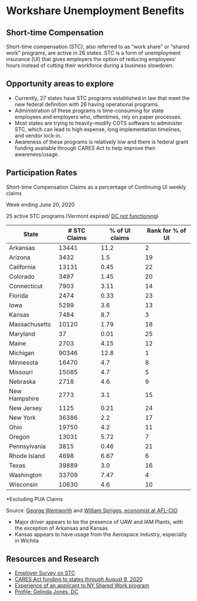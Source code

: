 # Workshare Unemployment Benefits

## Short-time Compensation
Short-time compensation (STC), also referred to as “work share” or “shared work” programs, are active in 26 states. STC is a form of unemployment insurance (UI) that gives employers the option of reducing employees’ hours instead of cutting their workforce during a business slowdown. 

## Opportunity areas to explore
* Currently, 27 states have STC programs established in law that meet the new federal definition with 26 having operational programs.
* Administration of these programs is time-consuming for state employees and employers who, oftentimes, rely on paper processes.
* Most states are trying to heavily-modify COTS software to administer STC, which can lead to high expense, long implementation timelines, and vendor lock-in.
* Awareness of these programs is relatively low and there is federal grant funding available through CARES Act to help improve their awareness/usage.

## Participation Rates
Short-time Compensation Claims as a percentage of Continuing UI weekly claims

Week ending June 20, 2020

25 active STC programs (Vermont expired/ [DC not functioning](https://does.dc.gov/publication/2020-shared-work-unemployment-insurance-program-process))

|State			|# STC Claims		|% of UI claims			|Rank for % of UI|
|----|---|---|----|
|Arkansas		|13441				|11.2			|2|
|Arizona			|3432				|1.5			|19|
|California		|13131				|0.45			|22|
|Colorado		|3497				|1.45			|20|
|Connecticut		|7903				|3.11			|14|
|Florida			|2474				|0.33			|23|
|Iowa			|5299				|3.6			|13|
|Kansas			|7484				|8.7			|3|
|Massachusetts		|10120				|1.79			|18|
|Maryland		|37				|0.01			|25|
|Maine			|2703				|4.15			|12|
|Michigan		|90346				|12.8			|1|
|Minnesota		|16470				|4.7			|8|
|Missouri		|15085				|4.7			|5|
|Nebraska		|2718				|4.6			|9|
|New Hampshire		|2773				|3.1			|15|
|New Jersey		|1125				|0.21			|24|
|New York		|36386				|2.2			|17|
|Ohio			|19750				|4.2			|11|
|Oregon			|13031				|5.72			|7|
|Pennsylvania		|3815				|0.46			|21|
|Rhode Island		|4698				|6.67			|6|
|Texas			|39889				|3.0			|16|
|Washington		|33709				|7.47			|4|
|Wisconsin		|10630				|4.6			|10|

*Excluding PUA Claims

Source: [George Wentworth](https://www.nelp.org/expert/george-wentworth/)
and [William Spriggs, economist at AFL-CIO](https://aflcio.org/policy-experts/william-e-spriggs)

* Major driver appears to be the presence of UAW and IAM Plants, with the exception of Arkansas and Kansas
* Kansas appears to have usage from the Aerospace industry, especially in Wichita

## Resources and Research
* [Employer Survey on STC](https://impaqint.com/work/project-reports/employer-views-about-short-time-compensation-program-survey-and-analysis-four) 
* [CARES Act funding to states through August 8, 2020](https://oui.doleta.gov/unemploy/docs/cares_act_funding_state.html)
* [Experience of an applicant to NY Shared Work program](https://docs.google.com/document/d/1pGUP6TcPcXuwIxPrgDjfiXOK4ANvBRehmL6uZPj7thE/edit?ts=5f3af3dc#heading=h.rq1oo3qq46wh)
* [Profile: Gelinda Jones, DC](https://www.linkedin.com/in/gelinda-jones-35b97262/)

